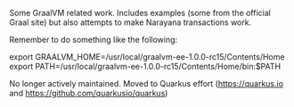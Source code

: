 Some GraalVM related work. Includes examples (some from the official Graal site) but also attempts to make Narayana transactions work.

Remember to do something like the following:

export GRAALVM_HOME=/usr/local/graalvm-ee-1.0.0-rc15/Contents/Home
export PATH=/usr/local/graalvm-ee-1.0.0-rc15/Contents/Home/bin:$PATH

No longer actively maintained. Moved to Quarkus effort (https://quarkus.io and https://github.com/quarkusio/quarkus)
